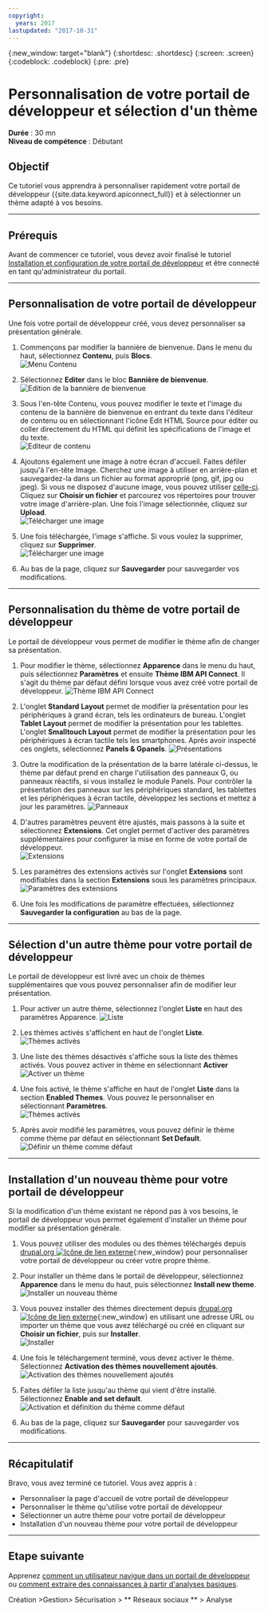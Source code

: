 ```yaml
---
copyright:
  years: 2017
lastupdated: "2017-10-31"
---
```


{:new_window: target="blank"}
{:shortdesc: .shortdesc}
{:screen: .screen}
{:codeblock: .codeblock}
{:pre: .pre}

# Personnalisation de votre portail de développeur et sélection d'un thème
**Durée** : 30 mn  
**Niveau de compétence** : Débutant  


## Objectif
Ce tutoriel vous apprendra à personnaliser rapidement votre portail de développeur {{site.data.keyword.apiconnect_full}} et à sélectionner un thème adapté à vos besoins.

---

## Prérequis

Avant de commencer ce tutoriel, vous devez avoir finalisé le tutoriel [Installation et configuration de votre portail de développeur](tut_config_dev_portal.html) et être connecté en tant qu'administrateur du portail.

---

## Personnalisation de votre portail de développeur
Une fois votre portail de développeur créé, vous devez personnaliser sa présentation générale.

1. Commençons par modifier la bannière de bienvenue. Dans le menu du haut, sélectionnez **Contenu**, puis **Blocs**.  
  ![Menu Contenu](images/31-content.png)

2. Sélectionnez **Editer** dans le bloc **Bannière de bienvenue**.  
  ![Edition de la bannière de bienvenue](images/32-edit.png)

3. Sous l'en-tête Contenu, vous pouvez modifier le texte et l'image du contenu de la bannière de bienvenue en entrant du texte dans l'éditeur de contenu ou en sélectionnant l'icône Edit HTML Source pour éditer ou coller directement du HTML qui définit les spécifications de l'image et du texte.  
  ![Editeur de contenu](images/33-content.png) 

4. Ajoutons également une image à notre écran d'accueil. Faites défiler jusqu'à l'en-tête Image. Cherchez une image à utiliser en arrière-plan et sauvegardez-la dans un fichier au format approprié (png, gif, jpg ou jpeg). Si vous ne disposez d'aucune image, vous pouvez utiliser [celle-ci](images/Cloudy_Day.png). Cliquez sur **Choisir un fichier** et parcourez vos répertoires pour trouver votre image d'arrière-plan. Une fois l'image sélectionnée, cliquez sur **Upload**.  
  ![Télécharger une image](images/34-image.png)

5. Une fois téléchargée, l'image s'affiche. Si vous voulez la supprimer, cliquez sur **Supprimer**.  
  ![Télécharger une image](images/35-uploaded-image.png)
 
6. Au bas de la page, cliquez sur **Sauvegarder** pour sauvegarder vos modifications.  
  
---

## Personnalisation du thème de votre portail de développeur
Le portail de développeur vous permet de modifier le thème afin de changer sa présentation.

1. Pour modifier le thème, sélectionnez **Apparence** dans le menu du haut, puis sélectionnez **Paramètres** et ensuite **Thème IBM API Connect**. Il s'agit du thème par défaut défini lorsque vous avez créé votre portail de développeur.
  ![Thème IBM API Connect](images/41-APIC-theme.png) 


2. L'onglet **Standard Layout** permet de modifier la présentation pour les périphériques à grand écran, tels les ordinateurs de bureau. L'onglet **Tablet Layout** permet de modifier la présentation pour les tablettes. L'onglet **Smalltouch Layout** permet de modifier la présentation pour les périphériques à écran tactile tels les smartphones. Après avoir inspecté ces onglets, sélectionnez **Panels & Gpanels**.
  ![Présentations](images/42-layout.png)

3. Outre la modification de la présentation de la barre latérale ci-dessus, le thème par défaut prend en charge l'utilisation des panneaux G, ou panneaux réactifs, si vous installez le module Panels. Pour contrôler la présentation des panneaux sur les périphériques standard, les tablettes et les périphériques à écran tactile, développez les sections et mettez à jour les paramètres.
  ![Panneaux](images/43-panels.png) 

4. D'autres paramètres peuvent être ajustés, mais passons à la suite et sélectionnez **Extensions**. Cet onglet permet d'activer des paramètres supplémentaires pour configurer la mise en forme de votre portail de développeur.  
  ![Extensions](images/44-extensions.png)

5. Les paramètres des extensions activés sur l'onglet **Extensions** sont modifiables dans la section **Extensions** sous les paramètres principaux.     
  ![Paramètres des extensions](images/45-extension-settings.png)

6. Une fois les modifications de paramètre effectuées, sélectionnez **Sauvegarder la configuration** au bas de la page.

---

## Sélection d'un autre thème pour votre portail de développeur
Le portail de développeur est livré avec un choix de thèmes supplémentaires que vous pouvez personnaliser afin de modifier leur présentation.

1. Pour activer un autre thème, sélectionnez l'onglet **Liste** en haut des paramètres Apparence.
  ![Liste](images/51-list.png) 

2. Les thèmes activés s'affichent en haut de l'onglet **Liste**.
  ![Thèmes activés](images/52-enabled-themes.png)

3. Une liste des thèmes désactivés s'affiche sous la liste des thèmes activés. Vous pouvez activer in thème en sélectionnant **Activer**   
  ![Activer un thème](images/53-enable-theme.png) 

4. Une fois activé, le thème s'affiche en haut de l'onglet **Liste** dans la section **Enabled Themes**. Vous pouvez le personnaliser en sélectionnant **Paramètres**.  
  ![Thèmes activés](images/54-theme-settings.png)

5. Après avoir modifié les paramètres, vous pouvez définir le thème comme thème par défaut en sélectionnant **Set Default**.     
  ![Définir un thème comme défaut](images/55-set-default.png)

---

## Installation d'un nouveau thème pour votre portail de développeur
Si la modification d'un thème existant ne répond pas à vos besoins, le portail de développeur vous permet également d'installer un thème pour modifier sa présentation générale.

1. Vous pouvez utiliser des modules ou des thèmes téléchargés depuis [drupal.org ![Icône de lien externe](../../../icons/launch-glyph.svg "Icône de lien externe")](http://drupal.org){:new_window} pour personnaliser votre portail de développeur ou créer votre propre thème.

2. Pour installer un thème dans le portail de développeur, sélectionnez **Apparence** dans le menu du haut, puis sélectionnez **Install new theme**.  
  ![Installer un nouveau thème](images/62-install-new.png)

3. Vous pouvez installer des thèmes directement depuis [drupal.org ![Icône de lien externe](../../../icons/launch-glyph.svg "Icône de lien externe")](http://drupal.org){:new_window} en utilisant une adresse URL ou importer un thème que vous avez téléchargé ou créé en cliquant sur **Choisir un fichier**, puis sur **Installer**.  
  ![Installer](images/63-install.png) 

4. Une fois le téléchargement terminé, vous devez activer le thème. Sélectionnez **Activation des thèmes nouvellement ajoutés**.  
  ![Activation des thèmes nouvellement ajoutés](images/64-upload.png)

5. Faites défiler la liste jusqu'au thème qui vient d'être installé. Sélectionnez **Enable and set default**.  
  ![Activation et définition du thème comme défaut](images/65-enable.png)

6. Au bas de la page, cliquez sur **Sauvegarder** pour sauvegarder vos modifications.  

---

## Récapitulatif
Bravo, vous avez terminé ce tutoriel. Vous avez appris à :

* Personnaliser la page d'accueil de votre portail de développeur
* Personnaliser le thème qu'utilise votre portail de développeur 
* Sélectionner un autre thème pour votre portail de développeur
* Installation d'un nouveau thème pour votre portail de développeur

---

## Etape suivante

Apprenez [comment un utilisateur navigue dans un portail de développeur](tut_discover_apis.html) ou [comment extraire des connaissances à partir d'analyses basiques](tut_insights_analytics.html).

Création >Gestion> Sécurisation > ** Réseaux sociaux ** > Analyse  

